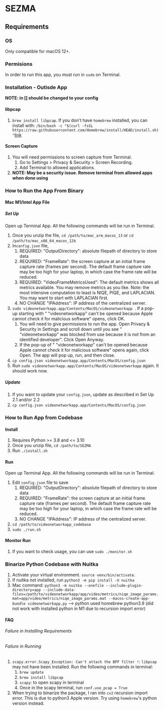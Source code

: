 # SEZMA

## Requirements

### OS
Only compatible for macOS 12+.

### Permisions

In order to run this app, you must run in `sudo` on Terminal.
### Installation - Outisde App

**NOTE: in [] should be changed to your config**

#### libpcap
1. `brew install libpcap`. If you don't have `homebrew` installed, you can install with:
   `/bin/bash -c "$(curl -fsSL https://raw.githubusercontent.com/Homebrew/install/HEAD/install.sh)"`[link](https://brew.sh/)
#### Screen Capture 
1. You will need permissions to screen capture from Terminal. 
    1. Go to Settings > Privacy & Security > Screen Recording. 
    2. Add Terminal to allowed applications.
2. **NOTE: May be a security issue. Remove terminal from allowed apps when done using**


### How to Run the App From Binary

#### Mac M1/Intel App File

##### Set Up
Open up Terminal App. All the following commands will be run in Terminal.
1. Once you unzip the file, `cd /path/to/mac_arm_macos_13` or `cd /path/to/mac_x86_64_macos_12`s
2. In`config.json` file,
    1. REQUIRED: "OutputDirectory": absolute filepath of directory to store data
    2. REQUIRED: "FrameRate": the screen capture at an initial frame capture rate (frames per second). The default frame capture rate may be too high for your laptop, in which case the frame rate will be reduced.  
    3. REQUIRED: "VideoFrameMetricsUsed": The default metrics shows all metrics available. You may remove metrics as you like. Note: the most intensive computation to least is NIQE, PIQE, and LAPLACIAN. You may want to start with LAPLACIAN first.
    3. NO CHANGE "IPAddress": IP address of the centralized server. 
3. `sudo videonetworkapp.app/Contents/MacOS/videonetworkapp `. If a pop-up starting with " "videonetworkapp" can't be opened because Apple cannot check it for malicious software" opens, click OK. 
    1. You will need to give permissions to run the app. Open Privacy & Security in Settings and scroll down until you see " "videonetworkapp" was blocked from use because it is not from an identified developer". Click Open Anyway. 
    2. If the pop-up of " "videonetworkapp" can't be opened because Apple cannot check it for malicious software" opens again, click Open. The app will pop up, run, and then close. 
4. `cp config.json videonetworkapp.app/Contents/MacOS/config.json`
5. Run `sudo videonetworkapp.app/Contents/MacOS/videonetworkapp` again. It should work now. 

##### Update
1. If you want to update your `config.json`, update as described in Set Up 2.1 and/or 2.2
2. `cp config.json videonetworkapp.app/Contents/MacOS/config.json`

### How to Run App from Codebase

#### Install

1. Requires Python >= 3.8 and <= 3.10
2. Once you unzip file, `cd /path/to/SEZMA`
3. Run `./install.sh`

#### Run
Open up Terminal App. All the following commands will be run in Terminal.
1. Edit `config.json` file to save 
    1. REQUIRED: "OutputDirectory": absolute filepath of directory to store data
    2. REQUIRED: "FrameRate": the screen capture at an initial frame capture rate (frames per second). The default frame capture rate may be too high for your laptop, in which case the frame rate will be reduced.  
    3. NO CHANGE "IPAddress": IP address of the centralized server. 
2. `cd /path/to/videonetworkapp_codebase`
3. `sudo ./run.sh`

#### Monitor Run

1. If you want to check usage, you can use `sudo ./monitor.sh`

### Binarize Python Codebase with Nuitka

1. Activate your virtual environment. `source venv/bin/activate`.
2. If nuitka not installed, run `python3 -m pip install -U nuitka`
3. Mac command: `python3 -m nuitka --onefile --include-plugin-directory=app --include-data-files=/path/to/videonetworkapp/app/video/metrics/niqe_image_params.mat=app/video/metrics/niqe_image_params.mat --macos-create-app-bundle videonetworkapp.py` --> python used homebrew python3.9 (did not work with installed python in M1 due to recursion import error)

#### FAQ
###### Failure in Installing Requirements

###### Failure in Running
1. `scapy.error.Scapy_Exception: Can't attach the BPF filter !`: `libpcap` may not have been installed. Run the following commands in terminal:
    1. `brew update`
    2. `brew install libpcap`
    3. `scapy`: to open scapy in terminal
    4. Once in the scapy terminal, run `conf.use_pcap = True`
2. When trying to binarize the package, I ran into `cv2` recursion import error. This is due to python3 Apple version. Try using `homebrew`'s python version instead. 
<!-- 1. What if you run into `ERROR: fontconfig not found using pkg-config` when running `./configure --enable-libfreetype --enable-libfontconfig`? 
Make sure `fontconfig` and `pkg-config` is installed. You can install through `brew install fontconfig pkg-config` -->

